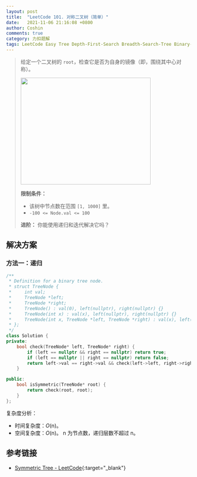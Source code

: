 ```yaml
---
layout: post
title:  "LeetCode 101. 对称二叉树（简单）"
date:   2021-11-06 21:16:08 +0800
author: Coshin
comments: true
category: 力扣题解
tags: LeetCode Easy Tree Depth-First-Search Breadth-Search-Tree Binary-Tree
---
```

> 给定一个二叉树的 `root`，检查它是否为自身的镜像（即，围绕其中心对称）。
> 
> <img alt="" src="https://assets.leetcode.com/uploads/2021/02/19/symtree1.jpg" style="width: 354px; height: 291px;">
> 
> **限制条件：**
> 
> * 该树中节点数在范围 `[1, 1000]` 里。
> * `-100 <= Node.val <= 100`
> 
> **进阶：**
> 你能使用递归和迭代解决它吗？

## 解决方案

### 方法一：递归

```cpp
/**
 * Definition for a binary tree node.
 * struct TreeNode {
 *     int val;
 *     TreeNode *left;
 *     TreeNode *right;
 *     TreeNode() : val(0), left(nullptr), right(nullptr) {}
 *     TreeNode(int x) : val(x), left(nullptr), right(nullptr) {}
 *     TreeNode(int x, TreeNode *left, TreeNode *right) : val(x), left(left), right(right) {}
 * };
 */
class Solution {
private:
    bool check(TreeNode* left, TreeNode* right) {
        if (left == nullptr && right == nullptr) return true;
        if (left == nullptr || right == nullptr) return false;
        return left->val == right->val && check(left->left, right->right) && check(left->right, right->left);
    }

public:
    bool isSymmetric(TreeNode* root) {
        return check(root, root);
    }
};
```

复杂度分析：
* 时间复杂度：*O*(n)。
* 空间复杂度：*O*(n)。
  n 为节点数，递归层数不超过 n。

## 参考链接

* [Symmetric Tree - LeetCode](https://leetcode.com/problems/symmetric-tree/){:target="_blank"}

